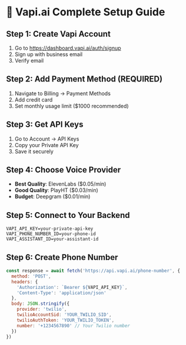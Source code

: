 # 🎤 Vapi.ai Complete Setup Guide

## Step 1: Create Vapi Account
1. Go to https://dashboard.vapi.ai/auth/signup
2. Sign up with business email
3. Verify email

## Step 2: Add Payment Method (REQUIRED)
1. Navigate to Billing → Payment Methods
2. Add credit card
3. Set monthly usage limit ($1000 recommended)

## Step 3: Get API Keys
1. Go to Account → API Keys
2. Copy your Private API Key
3. Save it securely

## Step 4: Choose Voice Provider
- **Best Quality**: ElevenLabs ($0.05/min)
- **Good Quality**: PlayHT ($0.03/min)
- **Budget**: Deepgram ($0.01/min)

## Step 5: Connect to Your Backend
```env
VAPI_API_KEY=your-private-api-key
VAPI_PHONE_NUMBER_ID=your-phone-id
VAPI_ASSISTANT_ID=your-assistant-id
```

## Step 6: Create Phone Number
```javascript
const response = await fetch('https://api.vapi.ai/phone-number', {
  method: 'POST',
  headers: {
    'Authorization': `Bearer ${VAPI_API_KEY}`,
    'Content-Type': 'application/json'
  },
  body: JSON.stringify({
    provider: 'twilio',
    twilioAccountSid: 'YOUR_TWILIO_SID',
    twilioAuthToken: 'YOUR_TWILIO_TOKEN',
    number: '+1234567890' // Your Twilio number
  })
})
``` 